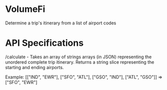 # VolumeFi
Determine a trip's itinerary from a list of airport codes

# API Specifications
/calculate -
Takes an array of strings arrays (in JSON) representing the unordered complete trip itinerary. Returns a string slice representing the starting and ending airports.

Example:
[["IND", "EWR"], ["SFO", "ATL"], ["GSO", "IND"], ["ATL", "GSO"]] => ["SFO", "EWR"]